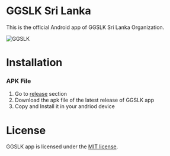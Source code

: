 # GGSLK Sri Lanka

This is the official Android app of GGSLK Sri Lanka Organization.

![GGSLK](https://raw.githubusercontent.com/GGSLK/ggslk-app/master/Resources/screenshots_small.jpg)

# Installation

### APK File
1. Go to [release](https://github.com/GGSLK/ggslk-app/releases) section
2. Download the apk file of the latest release of GGSLK app
3. Copy and Install it in your andriod device

# License
GGSLK app is licensed under the [MIT license](https://github.com/GGSLK/ggslk-app/blob/master/LICENSE).
